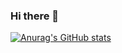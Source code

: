 ### Hi there 👋
[![Anurag's GitHub stats](https://github-readme-stats.vercel.app/api?username=dariakhaetskaya)](https://github.com/anuraghazra/github-readme-stats)


<!--
**dariakhaetskaya/dariakhaetskaya** is a ✨ _special_ ✨ repository because its `README.md` (this file) appears on your GitHub profile.

Here are some ideas to get you started:

- 🔭 I’m currently working on ...
- 🌱 I’m currently learning ...
- 👯 I’m looking to collaborate on ...
- 🤔 I’m looking for help with ...
- 💬 Ask me about ...
- 📫 How to reach me: ...
- 😄 Pronouns: ...
- ⚡ Fun fact: ...
-->
